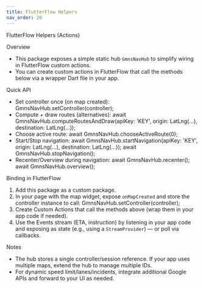 ```yaml
---
title: FlutterFlow Helpers
nav_order: 20
---
```


FlutterFlow Helpers (Actions)

Overview
- This package exposes a simple static hub `GmnsNavHub` to simplify wiring in FlutterFlow custom actions.
- You can create custom actions in FlutterFlow that call the methods below via a wrapper Dart file in your app.

Quick API
- Set controller once (on map created):
  GmnsNavHub.setController(controller);
- Compute + draw routes (alternatives):
  await GmnsNavHub.computeRoutesAndDraw(apiKey: 'KEY', origin: LatLng(...), destination: LatLng(...));
- Choose active route:
  await GmnsNavHub.chooseActiveRoute(0);
- Start/Stop navigation:
  await GmnsNavHub.startNavigation(apiKey: 'KEY', origin: LatLng(...), destination: LatLng(...));
  await GmnsNavHub.stopNavigation();
- Recenter/Overview during navigation:
  await GmnsNavHub.recenter();
  await GmnsNavHub.overview();

Binding in FlutterFlow
1) Add this package as a custom package.
2) In your page with the map widget, expose `onMapCreated` and store the controller instance to call:
   GmnsNavHub.setController(controller);
3) Create Custom Actions that call the methods above (wrap them in your app code if needed).
4) Use the Events stream (ETA, instruction) by listening in your app code and exposing as state (e.g., using a `StreamProvider`) — or poll via callbacks.

Notes
- The hub stores a single controller/session reference. If your app uses multiple maps, extend the hub to manage multiple IDs.
- For dynamic speed limit/lanes/incidents, integrate additional Google APIs and forward to your UI as needed.
